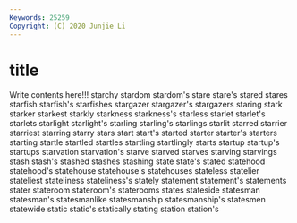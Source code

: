 ```yaml
---
Keywords: 25259
Copyright: (C) 2020 Junjie Li
---
```


# title

Write contents here!!!
starchy
stardom 
stardom's 
stare 
stare's 
stared 
stares 
starfish 
starfish's 
starfishes 
stargazer
stargazer's 
stargazers 
staring 
stark 
starker 
starkest 
starkly 
starkness 
starkness's 
starless
starlet 
starlet's 
starlets 
starlight 
starlight's 
starling 
starling's 
starlings 
starlit 
starred
starrier 
starriest 
starring 
starry 
stars 
start 
start's 
started 
starter 
starter's
starters 
starting 
startle 
startled 
startles 
startling 
startlingly 
starts 
startup 
startup's
startups 
starvation 
starvation's 
starve 
starved 
starves 
starving 
starvings 
stash 
stash's
stashed 
stashes 
stashing 
state 
state's 
stated 
statehood 
statehood's 
statehouse 
statehouse's
statehouses 
stateless 
statelier 
stateliest 
stateliness 
stateliness's 
stately 
statement 
statement's 
statements
stater 
stateroom 
stateroom's 
staterooms 
states 
stateside 
statesman 
statesman's 
statesmanlike 
statesmanship
statesmanship's 
statesmen 
statewide 
static 
static's 
statically 
stating 
station 
station's 
